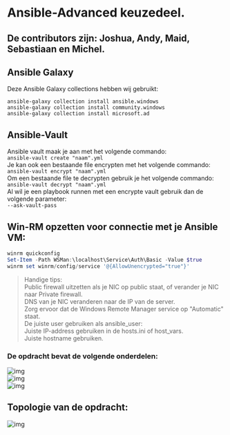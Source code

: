 # Ansible-Advanced keuzedeel.

## De contributors zijn: Joshua, Andy, Maid, Sebastiaan en Michel.

## Ansible Galaxy
Deze Ansible Galaxy collections hebben wij gebruikt: <br>
```shell
ansible-galaxy collection install ansible.windows
ansible-galaxy collection install community.windows
ansible-galaxy collection install microsoft.ad
```

## Ansible-Vault
Ansible vault maak je aan met het volgende commando: <br>
`ansible-vault create "naam".yml` <br>
Je kan ook een bestaande file encrypten met het volgende commando: <br>
`ansible-vault encrypt "naam".yml` <br>
Om een bestaande file te decrypten gebruik je het volgende commando: <br>
`ansible-vault decrypt "naam".yml` <br>
Al wil je een playbook runnen met een encrypte vault gebruik dan de volgende parameter: <br>
`--ask-vault-pass` <br>

## Win-RM opzetten voor connectie met je Ansible VM:

```powershell
winrm quickconfig
Set-Item -Path WSMan:\localhost\Service\Auth\Basic -Value $true
winrm set winrm/config/service '@{AllowUnencrypted="true"}'
```

> Handige tips: <br>
Public firewall uitzetten als je NIC op public staat, of verander je NIC naar Private firewall. <br>
DNS van je NIC veranderen naar de IP van de server. <br>
Zorg ervoor dat de Windows Remote Manager service op "Automatic" staat. <br>
De juiste user gebruiken als ansible_user: <br>
Juiste IP-address gebruiken in de hosts.ini of host_vars. <br>
Juiste hostname gebruiken. <br>


### De opdracht bevat de volgende onderdelen:
![img](https://i.imgur.com/xsiaq7y.png) <br>
![img](https://i.imgur.com/1UbG5Ri.png) <br>
![img](https://i.imgur.com/RuOyz2o.png) <br>

## Topologie van de opdracht:
![img](https://i.imgur.com/EJe8cGb.png) <br>